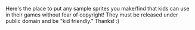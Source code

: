 Here's the place to put any sample sprites you make/find that kids can use in their games without fear of copyright! They must be released under public domain and be
"kid friendly." Thanks! :)